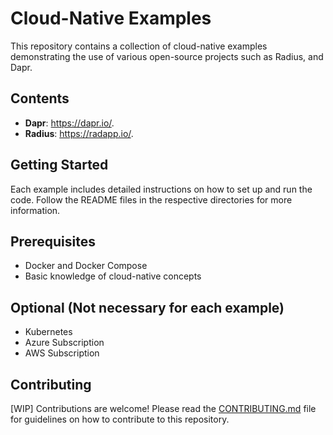 # Cloud-Native Examples

This repository contains a collection of cloud-native examples demonstrating the use of various open-source projects such as Radius, and Dapr.

## Contents

- **Dapr**: <https://dapr.io/>.
- **Radius**: <https://radapp.io/>.

## Getting Started

Each example includes detailed instructions on how to set up and run the code. Follow the README files in the respective directories for more information.

## Prerequisites

- Docker and Docker Compose
- Basic knowledge of cloud-native concepts

## Optional (Not necessary for each example)

- Kubernetes
- Azure Subscription
- AWS Subscription

## Contributing

[WIP] Contributions are welcome! Please read the [CONTRIBUTING.md](CONTRIBUTING.md) file for guidelines on how to contribute to this repository.
